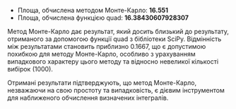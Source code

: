 * Площа, обчислена методом Монте-Карло: **16.551**
* Площа, обчислена функцією quad: **16.38430607928307**

Метод Монте-Карло дає результат, який досить близький до результату, отриманого за допомогою функції quad з бібліотеки SciPy.
Відмінність між результатами становить приблизно 0.1667, що є допустимою похибкою для методу Монте-Карло, особливо з урахуванням випадкового характеру цього методу та відносно невеликої кількості вибірок (1000).

Отримані результати підтверджують, що метод Монте-Карло, незважаючи на свою простоту та випадковість, є дієвим інструментом для наближеного обчислення визначених інтегралів.